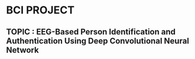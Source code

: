 # BCI PROJECT
## TOPIC : EEG-Based Person Identification and Authentication Using Deep Convolutional Neural Network

